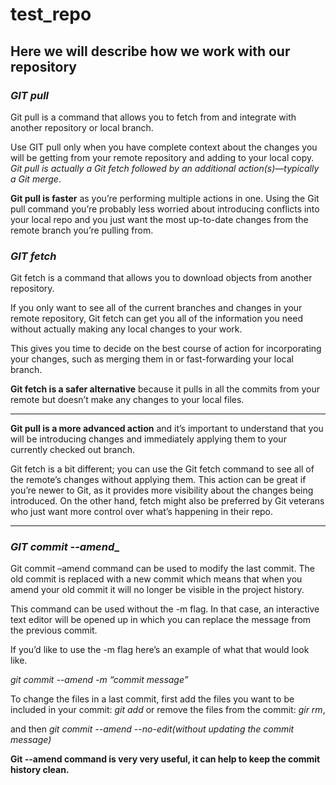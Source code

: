 # test_repo
## Here we will describe how we work with our repository

### _GIT pull_

Git pull is a command that allows you to fetch from and integrate with another repository or local branch.

Use GIT pull only when you have complete context about the changes you will be getting from your remote repository and adding to your local copy.
*Git pull is actually a Git fetch followed by an additional action(s)—typically a Git merge*.
 
**Git pull is faster** as you’re performing multiple actions in one. Using the Git pull command you’re probably less worried about introducing conflicts into your local repo and you just want the most up-to-date changes from the remote branch you’re pulling from.


### _GIT fetch_
Git fetch is a command that allows you to download objects from another repository.

If you only want to see all of the current branches and changes in your remote repository, Git fetch can get you all of the information you need without actually making any local changes to your work.

This gives you time to decide on the best course of action for incorporating your changes, such as merging them in or fast-forwarding your local branch.

**Git fetch is a safer alternative** because it pulls in all the commits from your remote but doesn’t make any changes to your local files.

***
**Git pull is a more advanced action** and it’s important to understand that you will be introducing changes and immediately applying them to your currently checked out branch.

Git fetch is a bit different; you can use the Git fetch command to see all of the remote’s changes without applying them. This action can be great if you’re newer to Git, as it provides more visibility about the changes being introduced. On the other hand, fetch might also be preferred by Git veterans who just want more control over what’s happening in their repo.
***

### _GIT commit --amend__

Git commit –amend command can be used to modify the last commit. The old commit is replaced with a new commit which means that when you amend your old commit it will no longer be visible in the project history.

This command can be used without the -m flag. In that case, an interactive text editor will be opened up in which you can replace the message from the previous commit.

If you’d like to use the -m flag here’s an example of what that would look like.

*git commit --amend -m “commit message”*

To change the files in a last commit, first add the files you want to be included in your commit: *git add* or remove the files from the commit: *gir rm*,

and then
*git commit --amend --no-edit(without updating the commit message)*

**Git --amend command is very very useful, it can help to keep the commit history clean.**
